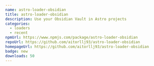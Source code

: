 ```yaml
---
name: astro-loader-obsidian
title: astro-loader-obsidian
description: Use your Obsidian Vault in Astro projects
categories:
  - loaders
  - recent
npmUrl: https://www.npmjs.com/package/astro-loader-obsidian
repoUrl: https://github.com/aitorllj93/astro-loader-obsidian
homepageUrl: https://github.com/aitorllj93/astro-loader-obsidian
badge: new
downloads: 50
---
```


